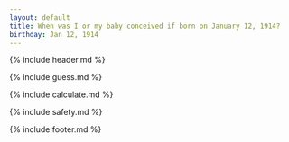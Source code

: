 ```yaml
---
layout: default
title: When was I or my baby conceived if born on January 12, 1914?
birthday: Jan 12, 1914
---
```


{% include header.md %}

{% include guess.md %}

{% include calculate.md %}

{% include safety.md %}

{% include footer.md %}



